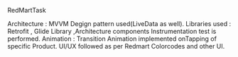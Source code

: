 RedMartTask


Architecture : MVVM Degign pattern used(LiveData as well).
Libraries used : Retrofit , Glide Library ,Architecture components
Instrumentation test is performed.
Animation : Transition Animation implemented onTapping of specific Product.
UI/UX followed as per Redmart Colorcodes and other UI.
